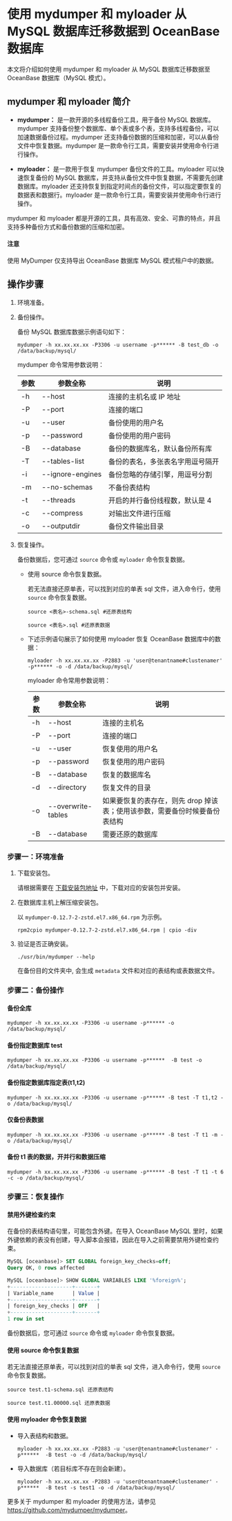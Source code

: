 # 使用 mydumper 和 myloader 从 MySQL 数据库迁移数据到 OceanBase 数据库

本文将介绍如何使用 mydumper 和 myloader 从 MySQL 数据库迁移数据至 OceanBase 数据库（MySQL 模式）。

## mydumper 和 myloader 简介

* **mydumper：** 是一款开源的多线程备份工具，用于备份 MySQL 数据库。mydumper 支持备份整个数据库、单个表或多个表，支持多线程备份，可以加速数据备份过程。mydumper 还支持备份数据的压缩和加密，可以从备份文件中恢复数据。mydumper 是一款命令行工具，需要安装并使用命令行进行操作。

* **myloader：** 是一款用于恢复 mydumper 备份文件的工具。myloader 可以快速恢复备份的 MySQL 数据库，并支持从备份文件中恢复数据，不需要先创建数据库。myloader 还支持恢复到指定时间点的备份文件，可以指定要恢复的数据表和数据行。myloader 是一款命令行工具，需要安装并使用命令行进行操作。

mydumper 和 myloader 都是开源的工具，具有高效、安全、可靠的特点，并且支持多种备份方式和备份数据的压缩和加密。

<main id="notice" type='notice'>
<h4>注意</h4>
<p>使用 MyDumper 仅支持导出 OceanBase 数据库 MySQL 模式租户中的数据。</p>
</main>

## 操作步骤

1. 环境准备。
2. 备份操作。

   备份 MySQL 数据库数据示例语句如下：

   ```shell
   mydumper -h xx.xx.xx.xx -P3306 -u username -p****** -B test_db -o /data/backup/mysql/
   ```

   mydumper 命令常用参数说明：

   | 参数|参数全称|说明|
   |-----------|-------------------|----------|
   |-h|--host|连接的主机名或 IP 地址|
   |-P|--port|连接的端口|
   |-u|--user|备份使用的用户名|
   |-p|--password|备份使用的用户密码|
   |-B|--database|备份的数据库名，默认备份所有库|
   |-T|--tables-list|备份的表名，多张表名字用逗号隔开|
   |-i|--ignore-engines|备份忽略的存储引擎，用逗号分割|
   |-m|--no-schemas|不备份表结构|
   |-t| --threads|开启的并行备份线程数，默认是 4|
   |-c|--compress|对输出文件进行压缩|
   |-o|--outputdir|备份文件输出目录|

3. 恢复操作。

   备份数据后，您可通过 `source` 命令或 `myloader` 命令恢复数据。

   * 使用 source 命令恢复数据。

      若无法直接还原单表，可以找到对应的单表 sql 文件，进入命令行，使用 `source` 命令恢复数据。

      ```shell
      source <表名>-schema.sql #还原表结构

      source <表名>.sql #还原表数据
      ```

   * 下述示例语句展示了如何使用 myloader 恢复 OceanBase 数据库中的数据：

      ```shell
      myloader -h xx.xx.xx.xx -P2883 -u 'user@tenantname#clustenamer' -p****** -o -d /data/backup/mysql/
      ```

      myloader 命令常用参数说明：

      | 参数| 参数全称|说明|
      |-----------|-------------------|----------|
      |-h|--host|连接的主机名|
      |-P|--port|连接的端口|
      |-u|--user|恢复使用的用户名|
      |-p|--password|恢复使用的用户密码|
      |-B|--database|恢复的数据库名|
      |-d| --directory|恢复文件的目录|
      |-o| --overwrite-tables|如果要恢复的表存在，则先 drop 掉该表；使用该参数，需要备份时候要备份表结构|
      |-B| --database|需要还原的数据库|

### 步骤一：环境准备

1. 下载安装包。

   请根据需要在 [下载安装包地址](https://github.com/mydumper/mydumper/tags) 中，下载对应的安装包并安装。

2. 在数据库主机上解压缩安装包。

   以 `mydumper-0.12.7-2-zstd.el7.x86_64.rpm` 为示例。

   ```shell
   rpm2cpio mydumper-0.12.7-2-zstd.el7.x86_64.rpm | cpio -div
   ```

3. 验证是否正确安装。

   ```shell
   ./usr/bin/mydumper --help
   ```

   在备份目的文件夹中, 会生成 `metadata` 文件和对应的表结构或表数据文件。

### 步骤二：备份操作

#### 备份全库

```shell
mydumper -h xx.xx.xx.xx -P3306 -u username -p****** -o /data/backup/mysql/
```

#### 备份指定数据库 test

```shell
mydumper -h xx.xx.xx.xx -P3306 -u username -p******  -B test -o /data/backup/mysql/
```

#### 备份指定数据库指定表(t1,t2)

```shell
mydumper -h xx.xx.xx.xx -P3306 -u username -p****** -B test -T t1,t2 -o /data/backup/mysql/
```

#### 仅备份表数据

```shell
mydumper -h xx.xx.xx.xx -P3306 -u username -p****** -B test -T t1 -m -o /data/backup/mysql/
```

#### 备份 t1 表的数据，开并行和数据压缩

```shell
mydumper -h xx.xx.xx.xx -P3306 -u username -p****** -B test -T t1 -t 6 -c -o /data/backup/mysql/
```

### 步骤三：恢复操作

#### 禁用外键检查约束

在备份的表结构语句里，可能包含外键。在导入 OceanBase MySQL 里时，如果外键依赖的表没有创建，导入脚本会报错，因此在导入之前需要禁用外键检查约束。

```sql
MySQL [oceanbase]> SET GLOBAL foreign_key_checks=off;
Query OK, 0 rows affected

MySQL [oceanbase]> SHOW GLOBAL VARIABLES LIKE '%foreign%';
+--------------------+-------+
| Variable_name      | Value |
+--------------------+-------+
| foreign_key_checks | OFF   |
+--------------------+-------+
1 row in set
```

备份数据后，您可通过 `source` 命令或 `myloader` 命令恢复数据。

#### 使用 source 命令恢复数据

若无法直接还原单表，可以找到对应的单表 sql 文件，进入命令行，使用 `source` 命令恢复数据。

```shell
source test.t1-schema.sql 还原表结构

source test.t1.00000.sql 还原表数据
```

#### 使用 myloader 命令恢复数据

* 导入表结构和数据。

   ```shell
   myloader -h xx.xx.xx.xx -P2883 -u 'user@tenantname#clustenamer' -p******  -B test -o -d /data/backup/mysql/
   ```

* 导入数据库（若目标库不存在则会新建）。

   ```shell
   myloader -h xx.xx.xx.xx -P2883 -u 'user@tenantname#clustenamer' -p******  -B test -s test1 -o -d /data/backup/mysql/
   ```

更多关于 mydumper 和 myloader 的使用方法，请参见 <https://github.com/mydumper/mydumper>。